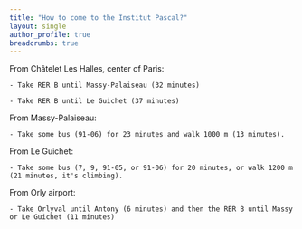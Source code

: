 ```yaml
---
title: "How to come to the Institut Pascal?"
layout: single
author_profile: true
breadcrumbs: true
---
```


From Châtelet Les Halles, center of Paris:

    - Take RER B until Massy-Palaiseau (32 minutes)
    
    - Take RER B until Le Guichet (37 minutes)

From Massy-Palaiseau:

    - Take some bus (91-06) for 23 minutes and walk 1000 m (13 minutes).

From Le Guichet:

    - Take some bus (7, 9, 91-05, or 91-06) for 20 minutes, or walk 1200 m (21 minutes, it's climbing).

From Orly airport:

    - Take Orlyval until Antony (6 minutes) and then the RER B until Massy or Le Guichet (11 minutes)
